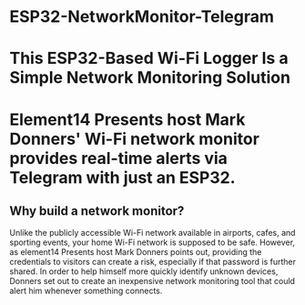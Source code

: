 # ESP32-NetworkMonitor-Telegram

# This ESP32-Based Wi-Fi Logger Is a Simple Network Monitoring Solution

# Element14 Presents host Mark Donners' Wi-Fi network monitor provides real-time alerts via Telegram with just an ESP32.

## Why build a network monitor?
Unlike the publicly accessible Wi-Fi network available in airports, cafes, and sporting events, your home Wi-Fi network is supposed to be safe. 
However, as element14 Presents host Mark Donners points out, providing the credentials to visitors can create a risk, 
especially if that password is further shared. In order to help himself more quickly identify unknown devices,
Donners set out to create an inexpensive network monitoring tool that could alert him whenever something connects.
